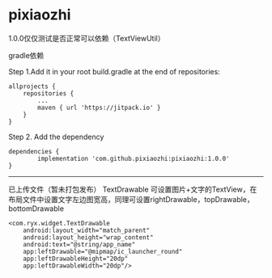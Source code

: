 # pixiaozhi
1.0.0仅仅测试是否正常可以依赖（TextViewUtil）

gradle依赖

Step 1.Add it in your root build.gradle at the end of repositories:

	allprojects {
		repositories {
			...
			maven { url 'https://jitpack.io' }
		}
	}
Step 2. Add the dependency

	dependencies {
	        implementation 'com.github.pixiaozhi:pixiaozhi:1.0.0'
	}

------------------------------------------------------------------------
已上传文件（暂未打包发布）
TextDrawable 可设置图片+文字的TextView，在布局文件中设置文字左边图宽高，同理可设置rightDrawable，topDrawable，bottomDrawable

	<com.ryx.widget.TextDrawable
        android:layout_width="match_parent"
        android:layout_height="wrap_content"
        android:text="@string/app_name"
        app:leftDrawable="@mipmap/ic_launcher_round"
        app:leftDrawableHeight="20dp"
        app:leftDrawableWidth="20dp"/>

